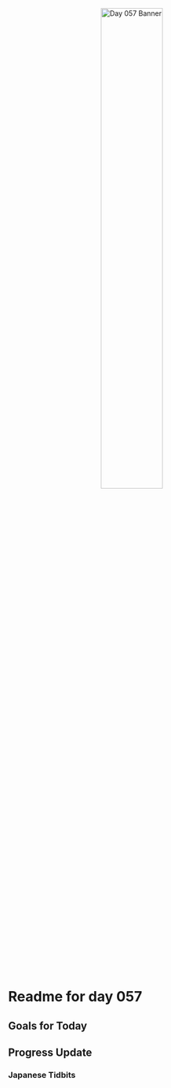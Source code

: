 <div align="center">
 <img src="../Images/image_057.jpg" alt="Day 057 Banner" width="50%">
</div>

# Readme for day 057

## Goals for Today

## Progress Update

### Japanese Tidbits

